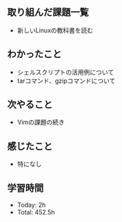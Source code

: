 ## 取り組んだ課題一覧
- 新しいLinuxの教科書を読む
## わかったこと
- シェルスクリプトの活用例について
- tarコマンド、gzipコマンドについて
## 次やること
- Vimの課題の続き
## 感じたこと
- 特になし
## 学習時間
- Today: 2h
- Total: 452.5h
